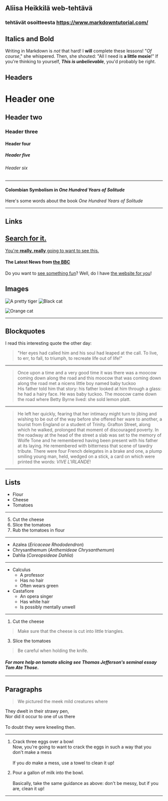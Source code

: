 ## Aliisa Heikkilä web-tehtävä
### tehtävät osoitteesta https://www.markdowntutorial.com/
## Italics and Bold
Writing in Markdown is _not_ that hard! 
I **will** complete these lessons! 
"_Of course_," she whispered. Then, she shouted: "All I need is **a little moxie**!" 
If you're thinking to yourself, **_This is unbelievable_**, you'd probably be right. 
## Headers
# Header one 

## Header two 

### Header three 

#### Header four 

##### Header five 

###### Header six 
---

#### Colombian Symbolism in _One Hundred Years of Solitude_ 
Here's some words about the book _One Hundred Years of Solitude_

---

## Links
[Search for it.](www.google.com) 
---
[You're **really, really** going to want to see this.](www.dailykitten.com) 
#### The Latest News from [the BBC](www.bbc.com/news) 
Do you want to [see something fun][another place]? 
Well, do I have [the website for you][another-link]! 

[another place]: www.zombo.com 

[another-link]: www.stumbleupon.com 
## Images

![A pretty tiger](https://upload.wikimedia.org/wikipedia/commons/5/56/Tiger.50.jpg) 
![Black cat][Black] 

![Orange cat][Orange] 

[Black]: https://upload.wikimedia.org/wikipedia/commons/a/a3/81_INF_DIV_SSI.jpg 

[Orange]: https://icons.iconarchive.com/icons/google/noto-emoji-animals-nature/256/22221-cat-icon.png 

---
## Blockquotes
I read this interesting quote the other day: 
>"Her eyes had called him and his soul had leaped at the call. To live, to err, to fall, to triumph, to recreate life out of life!"

---

>Once upon a time and a very good time it was there was a moocow coming down along the road and this moocow that was coming down along the road met a nicens little boy named baby tuckoo <br>
>His father told him that story: his father looked at him through a glass: he had a hairy face. 
>He was baby tuckoo. The moocow came down the road where Betty Byrne lived: she sold lemon platt. 

---

>He left her quickly, fearing that her intimacy might turn to jibing and wishing to be out of the way before she offered her ware to another, a tourist from England or a student of Trinity. Grafton Street, along which he walked, prolonged that moment of discouraged poverty. In the roadway at the head of the street a slab was set to the memory of Wolfe Tone and he remembered having been present with his father at its laying. He remembered with bitterness that scene of tawdry tribute. There were four French delegates in a brake and one, a plump smiling young man, held, wedged on a stick, a card on which were printed the words: _VIVE L'IRLANDE_!

---
## Lists
* Flour 
* Cheese 
* Tomatoes
  
---

5. Cut the cheese 
6. Slice the tomatoes 
7. Rub the tomatoes in flour
   
---

* Azalea (_Ericaceae Rhododendron_) 
* Chrysanthemum (_Anthemideae Chrysanthemum_) 
* Dahlia (_Coreopsideae Dahlia_)
  
---
* Calculus 
   * A professor 
   * Has no hair 
   * Often wears green 
* Castafiore 
  * An opera singer 
  * Has white hair 
  * Is possibly mentally unwell
    
---

1. Cut the cheese 
> Make sure that the cheese is cut into little triangles.
3. Slice the tomatoes 
> Be careful when holding the knife. 
#### _For more help on tomato slicing see Thomas Jefferson's seminal essay Tom Ate Those_. 

---

## Paragraphs
> <p>We pictured the meek mild creatures where <br>  
They dwelt in their strawy pen,<br>
Nor did it occur to one of us there <br>  
To doubt they were kneeling then. 

---

1. Crack three eggs over a bowl<br> 
Now, you're going to want to crack the eggs in such a way that you don't make a mess<br>     
If you _do_ make a mess, use a towel to clean it up!<br>

3. Pour a gallon of milk into the bowl.<br>   
Basically, take the same guidance as above: don't be messy, but if you are, clean it up!<br> 

---





